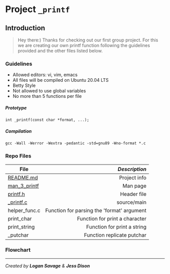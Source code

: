 # **Project** `_printf`

## Introduction
> Hey there:) Thanks for checking out our first group project. For this we are creating our own printf function following the guidelines provided and the other files listed below.

### Guidelines
- Allowed editors: vi, vim, emacs
- All files will be compiled on Ubuntu 20.04 LTS
- Betty Style
- Not allowed to use global variables
- No more than 5 functions per file

##### Prototype
`int _printf(const char *format, ...);`

##### Compilation
`gcc -Wall -Werror -Wextra -pedantic -std=gnu89 -Wno-format *.c`

### Repo Files
| **File** | *__Description__* |
|----------|----------------:|
|[README.md](https://github.com/SavageLM/holbertonschool-printf/blob/master/README.md)|Project info|
|[man_3_printf](https://github.com/SavageLM/holbertonschool-printf/blob/master/man_3_printf)|Man page|
|[printf.h](https://github.com/SavageLM/holbertonschool-printf/blob/master/printf.h)|Header file|
|[_printf.c](https://github.com/SavageLM/holbertonschool-printf/blob/master/_printf.c)|source/main|
|helper_func.c|Function for parsing the 'format' argument|
|print_char|Function for print a character|
|print_string|Function for print a string|
|_putchar|Function replicate putchar|

### Flowchart
***
*Created by __Logan Savage__ & __Jess Dison__*
